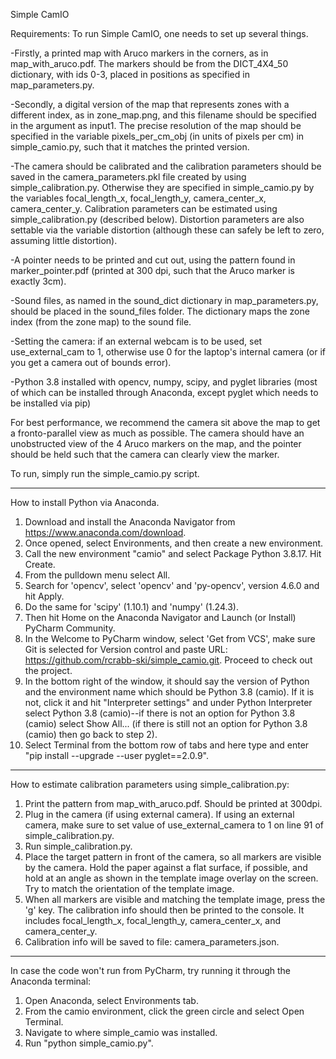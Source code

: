 Simple CamIO

Requirements: To run Simple CamIO, one needs to set up several things. 

-Firstly, a printed map with Aruco markers in the corners, as in map_with_aruco.pdf. The markers should be from the DICT_4X4_50 dictionary, with ids 0-3, placed in positions as specified in map_parameters.py.  

-Secondly, a digital version of the map that represents zones with a different index, as in zone_map.png, and this filename should be specified in the argument as input1. The precise resolution of the map should be specified in the variable pixels_per_cm_obj (in units of pixels per cm) in simple_camio.py, such that it matches the printed version. 

-The camera should be calibrated and the calibration parameters should be saved in the camera_parameters.pkl file created by using simple_calibration.py. Otherwise they are specified in simple_camio.py by the variables focal_length_x, focal_length_y, camera_center_x, camera_center_y. Calibration parameters can be estimated using simple_calibration.py (described below).  Distortion parameters are also settable via the variable distortion (although these can safely be left to zero, assuming little distortion). 

-A pointer needs to be printed and cut out, using the pattern found in marker_pointer.pdf (printed at 300 dpi, such that the Aruco marker is exactly 3cm).

-Sound files, as named in the sound_dict dictionary in map_parameters.py, should be placed in the sound_files folder. The dictionary maps the zone index (from the zone map) to the sound file.

-Setting the camera: if an external webcam is to be used, set use_external_cam to 1, otherwise use 0 for the laptop's internal camera (or if you get a camera out of bounds error).

-Python 3.8 installed with opencv, numpy, scipy, and pyglet libraries (most of which can be installed through Anaconda, except pyglet which needs to be installed via pip)

For best performance, we recommend the camera sit above the map to get a fronto-parallel view as much as possible. The camera should have an unobstructed view of the 4 Aruco markers on the map, and the pointer should be held such that the camera can clearly view the marker.

To run, simply run the simple_camio.py script.

__________________________________________________
How to install Python via Anaconda.
1. Download and install the Anaconda Navigator from https://www.anaconda.com/download.
2. Once opened, select Environments, and then create a new environment.
3. Call the new environment "camio" and select Package Python 3.8.17. Hit Create.
4. From the pulldown menu select All.
5. Search for 'opencv', select 'opencv' and 'py-opencv', version 4.6.0 and hit Apply.
7. Do the same for 'scipy' (1.10.1) and 'numpy' (1.24.3).
8. Then hit Home on the Anaconda Navigator and Launch (or Install) PyCharm Community.
9. In the Welcome to PyCharm window, select 'Get from VCS', make sure Git is selected for Version control and paste URL: https://github.com/rcrabb-ski/simple_camio.git. Proceed to check out the project.
10. In the bottom right of the window, it should say the version of Python and the environment name which should be Python 3.8 (camio).  If it is not, click it and hit "Interpreter settings" and under Python Interpreter select Python 3.8 (camio)--if there is not an option for Python 3.8 (camio) select Show All... (if there is still not an option for Python 3.8 (camio) then go back to step 2).
11. Select Terminal from the bottom row of tabs and here type and enter "pip install --upgrade --user pyglet==2.0.9".


--------------------------------------------------
How to estimate calibration parameters using simple_calibration.py:

1. Print the pattern from map_with_aruco.pdf. Should be printed at 300dpi.
2. Plug in the camera (if using external camera). If using an external camera, make sure to set value of use_external_camera to 1 on line 91 of simple_calibration.py.
3. Run simple_calibration.py.
4. Place the target pattern in front of the camera, so all markers are visible by the camera. Hold the paper against a flat surface, if possible, and hold at an angle as shown in the template image overlay on the screen. Try to match the orientation of the template image.
5. When all markers are visible and matching the template image, press the 'g' key.  The calibration info should then be printed to the console. It includes focal_length_x, focal_length_y, camera_center_x, and camera_center_y.
6. Calibration info will be saved to file: camera_parameters.json.


--------------------------------------------------
In case the code won't run from PyCharm, try running it through the Anaconda terminal:

1. Open Anaconda, select Environments tab.
2. From the camio environment, click the green circle and select Open Terminal.
3. Navigate to where simple_camio was installed.
4. Run "python simple_camio.py".

